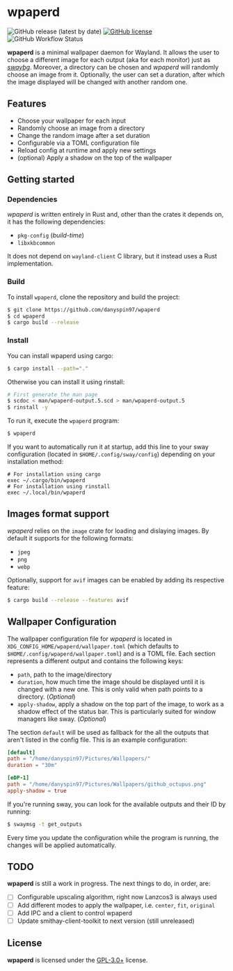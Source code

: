 # wpaperd

![GitHub release (latest by date)](https://img.shields.io/github/v/release/danyspin97/wpaperd?logo=github&style=flat-square)
[![GitHub license](https://img.shields.io/github/license/danyspin97/wpaperd?logo=github)](https://github.com/danyspin97/wpaperd/blob/main/LICENSE.md)
![GitHub Workflow Status](https://img.shields.io/github/workflow/status/danyspin97/wpaperd/Continuous%20integration?logo=github&style=flat-square)

**wpaperd** is a minimal wallpaper daemon for Wayland. It allows the user to choose a different
image for each output (aka for each monitor) just as *[swaybg]*. Moreover, a directory can be
chosen and *wpaperd* will randomly choose an image from it. Optionally, the user can set a
duration, after which the image displayed will be changed with another random one.

## Features

- Choose your wallpaper for each input
- Randomly choose an image from a directory
- Change the random image after a set duration
- Configurable via a TOML configuration file
- Reload config at runtime and apply new settings
- (optional) Apply a shadow on the top of the wallpaper

## Getting started

### Dependencies

*wpaperd* is written entirely in Rust and, other than the crates it depends
on, it has the following dependencies:

- `pkg-config` (_build-time_)
- `libxkbcommon`

It does not depend on `wayland-client` C library, but it instead uses a Rust
implementation.

### Build

To install `wpaperd`, clone the repository and build the project:

```bash
$ git clone https://github.com/danyspin97/wpaperd
$ cd wpaperd
$ cargo build --release
```

### Install

You can install wpaperd using cargo:

```bash
$ cargo install --path="."
```

Otherwise you can install it using rinstall:

```bash
# First generate the man page
$ scdoc < man/wpaperd-output.5.scd > man/wpaperd-output.5
$ rinstall -y
```

To run it, execute the `wpaperd` program:

```bash
$ wpaperd
```

If you want to automatically run it at startup, add this line to your sway configuration
(located in `$HOME/.config/sway/config`) depending on your installation method:

```
# For installation using cargo
exec ~/.cargo/bin/wpaperd
# For installation using rinstall
exec ~/.local/bin/wpaperd
```

## Images format support

*wpaperd* relies on the `image` crate for loading and dislaying images. By default it
supports for the following formats:

- `jpeg`
- `png`
- `webp`

Optionally, support for `avif` images can be enabled by adding its respective feature:

```bash
$ cargo build --release --features avif
```

## Wallpaper Configuration

The wallpaper configuration file for *wpaperd* is located in `XDG_CONFIG_HOME/wpaperd/wallpaper.toml`
(which defaults to `$HOME/.config/wpaperd/wallpaper.toml`) and is a TOML file. Each section
represents a different output and contains the following keys:

- `path`, path to the image/directory
- `duration`, how much time the image should be displayed until it is changed with a new one.
  This is only valid when path points to a directory. (_Optional_)
- `apply-shadow`, apply a shadow on the top part of the image, to work as a shadow effect
  of the status bar. This is particularly suited for window managers like sway. (_Optional_)

The section `default` will be used as fallback for the all the outputs that aren't listed in
the config file. This is an example configuration:

```toml
[default]
path = "/home/danyspin97/Pictures/Wallpapers/"
duration = "30m"

[eDP-1]
path = "/home/danyspin97/Pictures/Wallpapers/github_octupus.png"
apply-shadow = true
```

If you're running sway, you can look for the available outputs and their ID by running:

```bash
$ swaymsg -t get_outputs
```

Every time you update the configuration while the program is running, the changes will
be applied automatically.

## TODO

**wpaperd** is still a work in progress. The next things to do, in order, are:

- [ ] Configurable upscaling algorithm, right now Lanzcos3 is always used
- [ ] Add different modes to apply the wallpaper, i.e. `center`, `fit`, `original`
- [ ] Add IPC and a client to control wpaperd
- [ ] Update smithay-client-toolkit to next version (still unreleased)

## License

**wpaperd** is licensed under the [GPL-3.0+](/LICENSE.md) license.

[swaybg]: https://github.com/swaywm/swaybg
